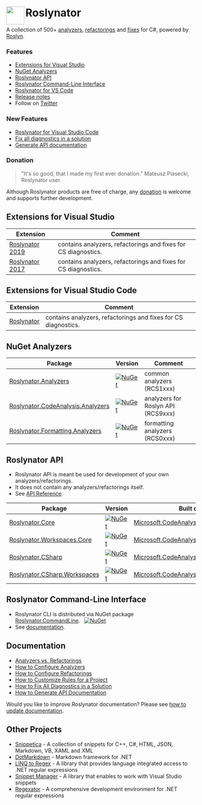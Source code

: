 # Roslynator <img align="left" width="48px" height="48px" src="http://pihrt.net/images/Roslynator.ico">

A collection of 500+ [analyzers](src/Analyzers/README.md), [refactorings](src/Refactorings/README.md) and [fixes](src/CodeFixes/README.md) for C#, powered by [Roslyn](http://github.com/dotnet/roslyn).

### Features

* [Extensions for Visual Studio](#extensions-for-visual-studio)
* [NuGet Analyzers](#nuget-analyzers)
* [Roslynator API](#roslynator-api)
* [Roslynator Command-Line Interface](#roslynator-command-line-interface)
* [Roslynator for VS Code](#extensions-for-visual-studio-code)
* [Release notes](ChangeLog.md)
* Follow on [Twitter](https://twitter.com/roslynator)

### New Features

* [Roslynator for Visual Studio Code](#extensions-for-visual-studio-code)
* [Fix all diagnostics in a solution](docs/HowToFixAllDiagnostics.md)
* [Generate API documentation](docs/HowToGenerateDocumentation.md)

### Donation

> "It's so good, that I made my first ever donation." Mateusz Piasecki, Roslynator user.

Although Roslynator products are free of charge, any [donation](https://www.paypal.com/cgi-bin/webscr?cmd=_s-xclick&hosted_button_id=BX85UA346VTN6) is welcome and supports further development.

## Extensions for Visual Studio

| Extension | Comment |
| --- | --- |
| [Roslynator 2019](https://marketplace.visualstudio.com/items?itemName=josefpihrt.Roslynator2019) | contains analyzers, refactorings and fixes for CS diagnostics. |
| [Roslynator 2017](https://marketplace.visualstudio.com/items?itemName=josefpihrt.Roslynator2017) | contains analyzers, refactorings and fixes for CS diagnostics. |

## Extensions for Visual Studio Code

| Extension | Comment |
| --- | --- |
| [Roslynator](https://marketplace.visualstudio.com/items?itemName=josefpihrt-vscode.roslynator) | contains analyzers, refactorings and fixes for CS diagnostics. |

## NuGet Analyzers

| Package | Version | Comment |
| --- | --- | --- |
| [Roslynator.Analyzers](https://www.nuget.org/packages/Roslynator.Analyzers) | [![NuGet](https://img.shields.io/nuget/v/Roslynator.Analyzers.svg)](https://www.nuget.org/packages/Roslynator.Analyzers) | common analyzers (RCS1xxx) |
| [Roslynator.CodeAnalysis.Analyzers](https://www.nuget.org/packages/Roslynator.CodeAnalysis.Analyzers) | [![NuGet](https://img.shields.io/nuget/v/Roslynator.CodeAnalysis.Analyzers.svg)](https://www.nuget.org/packages/Roslynator.CodeAnalysis.Analyzers) | analyzers for Roslyn API (RCS9xxx) |
| [Roslynator.Formatting.Analyzers](https://www.nuget.org/packages/Roslynator.Formatting.Analyzers) | [![NuGet](https://img.shields.io/nuget/v/Roslynator.Formatting.Analyzers.svg)](https://www.nuget.org/packages/Roslynator.Formatting.Analyzers) | formatting analyzers (RCS0xxx) |

## Roslynator API

* Roslynator API is meant be used for development of your own analyzers/refactorings.
* It does not contain any analyzers/refactorings itself.
* See [API Reference](docs/api/README.md).

| Package | Version | Built on top of |
| --- | --- | --- |
| [Roslynator.Core](https://www.nuget.org/packages/Roslynator.Core) | [![NuGet](https://img.shields.io/nuget/v/Roslynator.Core.svg)](https://www.nuget.org/packages/Roslynator.Core) | [Microsoft.CodeAnalysis.Common](https://www.nuget.org/packages/Microsoft.CodeAnalysis.Common) |
| [Roslynator.Workspaces.Core](https://www.nuget.org/packages/Roslynator.Workspaces.Core) | [![NuGet](https://img.shields.io/nuget/v/Roslynator.Workspaces.Core.svg)](https://www.nuget.org/packages/Roslynator.Workspaces.Core) | [Microsoft.CodeAnalysis.Workspaces.Common](https://www.nuget.org/packages/Microsoft.CodeAnalysis.Workspaces.Common) |
| [Roslynator.CSharp](https://www.nuget.org/packages/Roslynator.CSharp) | [![NuGet](https://img.shields.io/nuget/v/Roslynator.CSharp.svg)](https://www.nuget.org/packages/Roslynator.CSharp) | [Microsoft.CodeAnalysis.CSharp](https://www.nuget.org/packages/Microsoft.CodeAnalysis.CSharp) |
| [Roslynator.CSharp.Workspaces](https://www.nuget.org/packages/Roslynator.CSharp.Workspaces) | [![NuGet](https://img.shields.io/nuget/v/Roslynator.CSharp.Workspaces.svg)](https://www.nuget.org/packages/Roslynator.CSharp.Workspaces) | [Microsoft.CodeAnalysis.CSharp.Workspaces](https://www.nuget.org/packages/Microsoft.CodeAnalysis.CSharp.Workspaces) |

## Roslynator Command-Line Interface

* Roslynator CLI is distributed via NuGet package [Roslynator.CommandLine](https://www.nuget.org/packages/Roslynator.CommandLine). &ensp;[![NuGet](https://img.shields.io/nuget/v/Roslynator.CommandLine.svg)](https://www.nuget.org/packages/Roslynator.CommandLine)
* See [documentation](docs/cli/README.md).

## Documentation

* [Analyzers vs. Refactorings](docs/AnalyzersVsRefactorings.md)
* [How to Configure Analyzers](docs/HowToConfigureAnalyzers.md)
* [How to Configure Refactorings](docs/HowToConfigureRefactorings.md)
* [How to Customize Rules for a Project](docs/HowToCustomizeRulesForProject.md)
* [How to Fix All Diagnostics in a Solution](docs/HowToFixAllDiagnostics.md)
* [How to Generate API Documentation](docs/HowToGenerateDocumentation.md)

Would you like to improve Roslynator documentation? Please see [how to update documentation](docs/HowToUpdateDocumentation.md).

## Other Projects

* [Snippetica](https://github.com/JosefPihrt/Snippetica) - A collection of snippets for C++, C#, HTML, JSON, Markdown, VB, XAML and XML
* [DotMarkdown](https://github.com/JosefPihrt/DotMarkdown) - Markdown framework for .NET
* [LINQ to Regex](https://github.com/JosefPihrt/LinqToRegex) - A library that provides language integrated access to .NET regular expressions
* [Snippet Manager](https://github.com/JosefPihrt/SnippetManager) - A library that enables to work with Visual Studio snippets
* [Regexator](http://pihrt.net/Regexator) - A comprehensive development environment for .NET regular expressions
